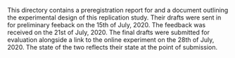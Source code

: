 This directory contains a preregistration report for and a document 
outlining the experimental design of this replication study. Their 
drafts were sent in for preliminary feeback on the 15th of July, 2020. The 
feedback was received on the 21st of July, 2020. The final drafts were 
submitted for evaluation alongside a link to the online experiment on 
the 28th of July, 2020. The state of the two reflects their state at the 
point of submission.

